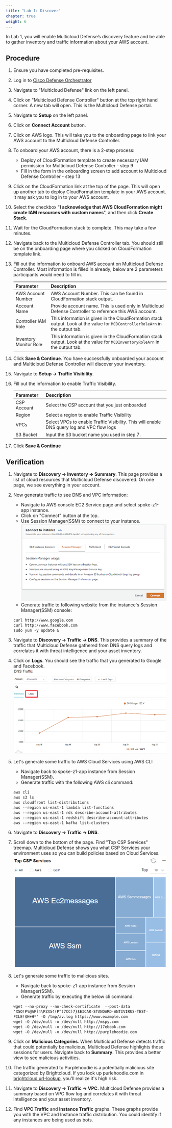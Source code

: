 ```yaml
---
title: "Lab 1: Discover"
chapter: true
weight: 6
---
```




In Lab 1, you will enable Multicloud Defense’s discovery feature and be able to gather inventory and traffic information about your AWS account.

## Procedure

1. Ensure you have completed pre-requisites.
2. Log in to [Cisco Defense Orchestrator](https://www.defenseorchestrator.com/)
3. Navigate to "Multicloud Defense" link on the left panel.
4. Click on "Multicloud Defense Controller" button at the top right hand corner. A new tab will open. This is the Multicloud Defense portal. 
5. Navigate to **Setup** on the left panel.
6. Click on **Connect Account** button.
7. Click on AWS logo. This will take you to the onboarding page to link your AWS account to the Multicloud Defense Controller.
8. To onboard your AWS account, there is a 2-step process:
      * Deploy of CloudFormation template to create necessary IAM permission for Multicloud Defense Controller - step 9
      * Fill in the form in the onboarding screen to add account to Multicloud Defense Controller - step 13
9. Click on the CloudFormation link at the top of the page. This will open up another tab to deploy CloudFormation template in your AWS account. It may ask you to log in to your AWS account.
10. Select the checkbox "**I acknowledge that AWS CloudFormation might create IAM resources with custom names**", and then click **Create Stack**.
11. Wait for the CloudFormation stack to complete. This may take a few minutes.
12. Navigate back to the Multicloud Defense Controller tab. You should still be on the onboarding page where you clicked on CloudFormation template link.
13. Fill out the information to onboard AWS account on Multicloud Defense Controller. Most information is filled in already; below are 2 parameters participants would need to fill in. 

     Parameter | Description
     ---------|--------------
     AWS Account Number | AWS Account Number. This can be found in CloudFormation stack output.
     Account Name | Provide account name. This is used only in Multicloud Defense Controller to reference this AWS account.
     Controller IAM Role | This information is given in the CloudFormation stack output. Look at the value for `MCDControllerRoleArn` in the output tab. 
     Inventory Monitor Role | This information is given in the CloudFormation stack output. Look at the value for `MCDInventoryRoleArn` in the output tab. 

12. Click **Save & Continue**. You have successfully onboarded your account and Multicloud Defense Controller will discover your inventory.
13. Navigate to **Setup -> Traffic Visibility**.
14. Fill out the information to enable Traffic Visibility.

     Parameter | Description
     ----------|-------------
     CSP Account | Select the CSP account that you just onboarded
     Region | Select a region to enable Traffic Visibility
     VPCs | Select VPCs to enable Traffic Visibility. This will enable DNS query log and VPC flow logs
     S3 Bucket | Input the S3 bucket name you used in step 7.

15. Click **Save & Continue**

## Verification

1. Navigate to **Discovery -> Inventory -> Summary**. This page provides a list of cloud resources that Multicloud Defense discovered. On one page, we see everything in your account. 
2. Now generate traffic to see DNS and VPC information:

      *  Navigate to AWS console EC2 Service page and select spoke-z1-app instance.
      *  Click on "Connect" button at the top.
      *  Use Session Manager(SSM) to connect to your instance.
         ![SSM](/static/16-lab/SSM.png)
      *  Generate traffic to following website from the instance's Session Manager(SSM) console:

      ```
      curl http://www.google.com
      curl http://www.facebook.com
      sudo yum -y update &
      ```
    
4. Navigate to **Discovery -> Traffic -> DNS**. This provides a summary of the traffic that Multicloud Defense gathered from DNS query logs and correlates it with threat intelligence and your asset inventory. 
5. Click on **Logs**. You should see the traffic that you generated to Google and Facebook.  
![DNS](/static/16-lab/DNS_traffic.png)
6. Let's generate some traffic to AWS Cloud Services using AWS CLI

     *  Navigate back to spoke-z1-app instance from Session Manager(SSM).
     *  Generate traffic with the following AWS cli command:


    ```
    aws cli
    aws s3 ls
    aws cloudfront list-distributions
    aws --region us-east-1 lambda list-functions
    aws --region us-east-1 rds describe-account-attributes
    aws --region us-east-1 redshift describe-account-attributes
    aws --region us-east-1 kafka list-clusters
    ```

7. Navigate to **Discovery -> Traffic -> DNS**. 
8. Scroll down to the bottom of the page. Find "Top CSP Services" treemap. Multicloud Defense shows you what CSP Services your environment uses so you can build policies based on Cloud Services.
![Cloud_Service](/static/16-lab/CSP_Services.png)
9. Let's generate some traffic to malicious sites.

     * Navigate back to spoke-z1-app instance from Session Manager(SSM).
     * Generate traffic by executing the below cli command:

    ```
    wget --no-proxy --no-check-certificate  --post-data 'X5O!P%@AP[4\PZX54(P^)7CC)7}$EICAR-STANDARD-ANTIVIRUS-TEST-FILE!$H+H*' -O /tmp/av.log https://www.example.com
    wget -O /dev/null -o /dev/null http://mspy.com
    wget -O /dev/null -o /dev/null http://17ebook.com
    wget -O /dev/null -o /dev/null http://purplehoodie.com
    ```

10. Click on **Malicious Categories**. When Multicloud Defense detects traffic that could potentially be malicious, Multicloud Defense highlights those sessions for users. Navigate back to **Summary**. This provides a better view to see malicious activities.
11. The traffic generated to Purplehoodie is a potentially malicious site categorized by Brightcloud. If you look up purlehoodie.com in [brightcloud url-lookup](https://www.brightcloud.com/tools/url-ip-lookup.php), you'll realize it's high risk.
12. Navigate to **Discovery -> Traffic -> VPC.** Multicloud Defense provides a summary based on VPC flow log and correlates it with threat intelligence and your asset inventory. 
13. Find **VPC Traffic** and **Instance Traffic** graphs. These graphs provide you with the VPC and Instance traffic distribution. You could identify if any instances are being used as bots.
<br>
